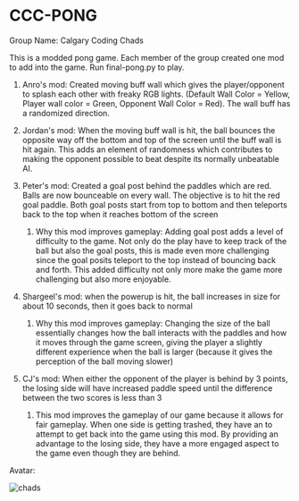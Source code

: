 # CCC-PONG

Group Name: Calgary Coding Chads

This is a modded pong game. Each member of the group created one mod to add into the game. Run final-pong.py to play.

1. Anro's mod: Created moving buff wall which gives the player/opponent to splash each other with freaky RGB lights. (Default Wall Color = Yellow, Player wall color = Green, Opponent Wall Color = Red). The wall buff has a randomized direction.

2. Jordan's mod: When the moving buff wall is hit, the ball bounces the opposite way off the bottom and top of the screen until the buff wall is hit again. This adds an element of randomness which contributes to making the opponent possible to beat despite its normally unbeatable AI. 

3. Peter's mod: Created a goal post behind the paddles which are red. Balls are now bounceable on every wall. The objective is to hit the red goal paddle. Both goal posts start from top to bottom and then teleports back to the top when it reaches bottom of the screen
   1. Why this mod improves gameplay: Adding goal post adds a level of difficulty to the game. Not only do the play have to keep track of the ball but also the goal           posts, this is made even more challenging since the goal posits teleport to the top instead of bouncing back and forth. This added difficulty not only more make         the game more challenging but also more enjoyable.

4. Shargeel's mod: when the powerup is hit, the ball increases in size for about 10 seconds, then it goes back to normal
   1. Why this mod improves gameplay: Changing the size of the ball essentially changes how the ball interacts with the paddles and how it moves through
      the game screen, giving the player a slightly different experience when the ball is larger (because it gives the perception of the ball moving slower)

5. CJ's mod: When either the opponent of the player is behind by 3 points, the losing side will have increased paddle speed until the difference between the two scores is less than 3
   1. This mod improves the gameplay of our game because it allows for fair gameplay. When one side is getting trashed, they have an to attempt to get back into the         game using this mod. By providing an advantage to the losing side, they have a more engaged aspect to the game even though they are behind.

Avatar:

![chads](https://user-images.githubusercontent.com/59932594/191081571-96cb6e9a-9a76-4206-b3d4-793088c3bcf0.jpg)

